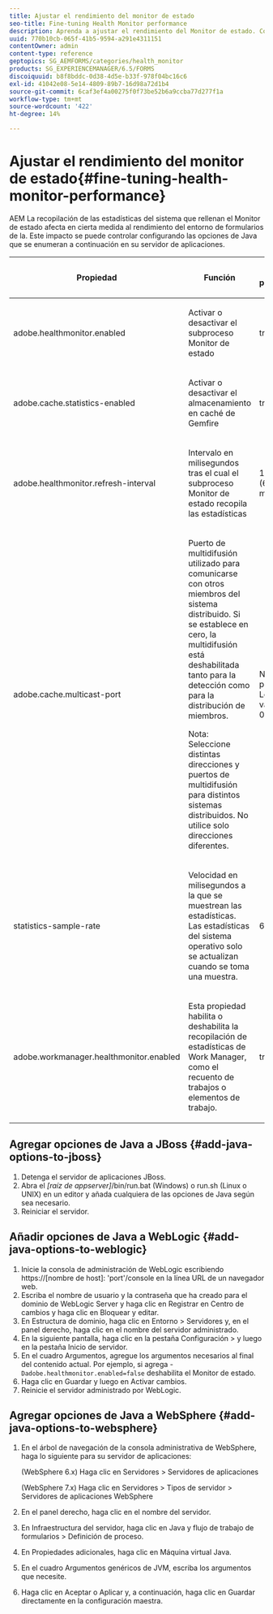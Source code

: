 ```yaml
---
title: Ajustar el rendimiento del monitor de estado
seo-title: Fine-tuning Health Monitor performance
description: Aprenda a ajustar el rendimiento del Monitor de estado. Controle las estadísticas del sistema que afectan al rendimiento del entorno de formularios utilizando la opción de configuración JAVA.
uuid: 770b10cb-065f-41b5-9594-a291e4311151
contentOwner: admin
content-type: reference
geptopics: SG_AEMFORMS/categories/health_monitor
products: SG_EXPERIENCEMANAGER/6.5/FORMS
discoiquuid: b8f8bddc-0d38-4d5e-b33f-978f04bc16c6
exl-id: 41042e08-5e14-4809-89b7-16d98a72d1b4
source-git-commit: 6caf3ef4a00275f0f73be52b6a9ccba77d277f1a
workflow-type: tm+mt
source-wordcount: '422'
ht-degree: 14%

---
```


# Ajustar el rendimiento del monitor de estado{#fine-tuning-health-monitor-performance}

AEM La recopilación de las estadísticas del sistema que rellenan el Monitor de estado afecta en cierta medida al rendimiento del entorno de formularios de la. Este impacto se puede controlar configurando las opciones de Java que se enumeran a continuación en su servidor de aplicaciones.

<table>
 <thead>
  <tr>
   <th><p>Propiedad</p></th>
   <th><p>Función</p></th>
   <th><p>Valor predeterminado</p></th>
  </tr>
 </thead>
 <tbody>
  <tr>
   <td><p>adobe.healthmonitor.enabled</p></td>
   <td><p>Activar o desactivar el subproceso Monitor de estado</p></td>
   <td><p>true</p></td>
  </tr>
  <tr>
   <td><p>adobe.cache.statistics-enabled</p></td>
   <td><p>Activar o desactivar el almacenamiento en caché de Gemfire</p></td>
   <td><p>true</p></td>
  </tr>
  <tr>
   <td><p>adobe.healthmonitor.refresh-interval</p></td>
   <td><p>Intervalo en milisegundos tras el cual el subproceso Monitor de estado recopila las estadísticas</p></td>
   <td><p>10 minutos (600.000 milisegundos)</p></td>
  </tr>
  <tr>
   <td><p>adobe.cache.multicast-port</p></td>
   <td><p>Puerto de multidifusión utilizado para comunicarse con otros miembros del sistema distribuido. Si se establece en cero, la multidifusión está deshabilitada tanto para la detección como para la distribución de miembros. </p><p>Nota: Seleccione distintas direcciones y puertos de multidifusión para distintos sistemas distribuidos. No utilice solo direcciones diferentes.</p></td>
   <td><p>No hay valor predeterminado. Los valores válidos van del 0 al 65535.</p></td>
  </tr>
  <tr>
   <td><p>statistics-sample-rate</p></td>
   <td><p>Velocidad en milisegundos a la que se muestrean las estadísticas. Las estadísticas del sistema operativo solo se actualizan cuando se toma una muestra.</p></td>
   <td><p>600000</p></td>
  </tr>
  <tr>
   <td><p>adobe.workmanager.healthmonitor.enabled</p></td>
   <td><p>Esta propiedad habilita o deshabilita la recopilación de estadísticas de Work Manager, como el recuento de trabajos o elementos de trabajo.</p></td>
   <td><p>true</p></td>
  </tr>
 </tbody>
</table>

## Agregar opciones de Java a JBoss {#add-java-options-to-jboss}

1. Detenga el servidor de aplicaciones JBoss.
1. Abra el *[raíz de appserver]*/bin/run.bat (Windows) o run.sh (Linux o UNIX) en un editor y añada cualquiera de las opciones de Java según sea necesario.
1. Reiniciar el servidor.

## Añadir opciones de Java a WebLogic {#add-java-options-to-weblogic}

1. Inicie la consola de administración de WebLogic escribiendo https://[nombre de host]: &#39;port&#39;/console en la línea URL de un navegador web.
1. Escriba el nombre de usuario y la contraseña que ha creado para el dominio de WebLogic Server y haga clic en Registrar en Centro de cambios y haga clic en Bloquear y editar.
1. En Estructura de dominio, haga clic en Entorno > Servidores y, en el panel derecho, haga clic en el nombre del servidor administrado.
1. En la siguiente pantalla, haga clic en la pestaña Configuración > y luego en la pestaña Inicio de servidor.
1. En el cuadro Argumentos, agregue los argumentos necesarios al final del contenido actual. Por ejemplo, si agrega - `Dadobe.healthmonitor.enabled=false` deshabilita el Monitor de estado.
1. Haga clic en Guardar y luego en Activar cambios.
1. Reinicie el servidor administrado por WebLogic.

## Agregar opciones de Java a WebSphere {#add-java-options-to-websphere}

1. En el árbol de navegación de la consola administrativa de WebSphere, haga lo siguiente para su servidor de aplicaciones:

   (WebSphere 6.x) Haga clic en Servidores > Servidores de aplicaciones

   (WebSphere 7.x) Haga clic en Servidores > Tipos de servidor > Servidores de aplicaciones WebSphere

1. En el panel derecho, haga clic en el nombre del servidor.
1. En Infraestructura del servidor, haga clic en Java y flujo de trabajo de formularios > Definición de proceso.
1. En Propiedades adicionales, haga clic en Máquina virtual Java.
1. En el cuadro Argumentos genéricos de JVM, escriba los argumentos que necesite.
1. Haga clic en Aceptar o Aplicar y, a continuación, haga clic en Guardar directamente en la configuración maestra.
